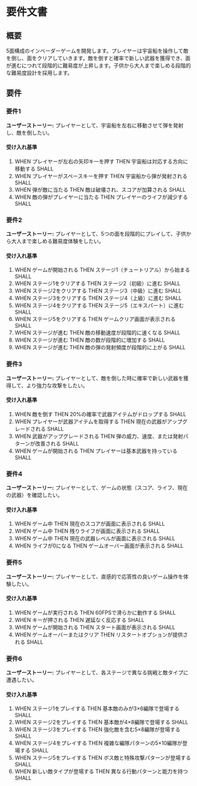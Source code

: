 # 要件文書

## 概要

5面構成のインベーダーゲームを開発します。プレイヤーは宇宙船を操作して敵を倒し、面をクリアしていきます。敵を倒すと確率で新しい武器を獲得でき、面が進むにつれて段階的に難易度が上昇します。子供から大人まで楽しめる段階的な難易度設計を採用します。

## 要件

### 要件1

**ユーザーストーリー:** プレイヤーとして、宇宙船を左右に移動させて弾を発射し、敵を倒したい。

#### 受け入れ基準

1. WHEN プレイヤーが左右の矢印キーを押す THEN 宇宙船は対応する方向に移動する SHALL
2. WHEN プレイヤーがスペースキーを押す THEN 宇宙船から弾が発射される SHALL
3. WHEN 弾が敵に当たる THEN 敵は破壊され、スコアが加算される SHALL
4. WHEN 敵の弾がプレイヤーに当たる THEN プレイヤーのライフが減少する SHALL

### 要件2

**ユーザーストーリー:** プレイヤーとして、5つの面を段階的にプレイして、子供から大人まで楽しめる難易度体験をしたい。

#### 受け入れ基準

1. WHEN ゲームが開始される THEN ステージ1（チュートリアル）から始まる SHALL
2. WHEN ステージ1をクリアする THEN ステージ2（初級）に進む SHALL
3. WHEN ステージ2をクリアする THEN ステージ3（中級）に進む SHALL
4. WHEN ステージ3をクリアする THEN ステージ4（上級）に進む SHALL
5. WHEN ステージ4をクリアする THEN ステージ5（エキスパート）に進む SHALL
6. WHEN ステージ5をクリアする THEN ゲームクリア画面が表示される SHALL
7. WHEN ステージが進む THEN 敵の移動速度が段階的に速くなる SHALL
8. WHEN ステージが進む THEN 敵の数が段階的に増加する SHALL
9. WHEN ステージが進む THEN 敵の弾の発射頻度が段階的に上がる SHALL

### 要件3

**ユーザーストーリー:** プレイヤーとして、敵を倒した時に確率で新しい武器を獲得して、より強力な攻撃をしたい。

#### 受け入れ基準

1. WHEN 敵を倒す THEN 20%の確率で武器アイテムがドロップする SHALL
2. WHEN プレイヤーが武器アイテムを取得する THEN 現在の武器がアップグレードされる SHALL
3. WHEN 武器がアップグレードされる THEN 弾の威力、速度、または発射パターンが改善される SHALL
4. WHEN ゲームが開始される THEN プレイヤーは基本武器を持っている SHALL

### 要件4

**ユーザーストーリー:** プレイヤーとして、ゲームの状態（スコア、ライフ、現在の武器）を確認したい。

#### 受け入れ基準

1. WHEN ゲーム中 THEN 現在のスコアが画面に表示される SHALL
2. WHEN ゲーム中 THEN 残りライフが画面に表示される SHALL
3. WHEN ゲーム中 THEN 現在の武器レベルが画面に表示される SHALL
4. WHEN ライフが0になる THEN ゲームオーバー画面が表示される SHALL

### 要件5

**ユーザーストーリー:** プレイヤーとして、直感的で応答性の良いゲーム操作を体験したい。

#### 受け入れ基準

1. WHEN ゲームが実行される THEN 60FPSで滑らかに動作する SHALL
2. WHEN キーが押される THEN 遅延なく反応する SHALL
3. WHEN ゲームが開始される THEN スタート画面が表示される SHALL
4. WHEN ゲームオーバーまたはクリア THEN リスタートオプションが提供される SHALL

### 要件6

**ユーザーストーリー:** プレイヤーとして、各ステージで異なる挑戦と敵タイプに遭遇したい。

#### 受け入れ基準

1. WHEN ステージ1をプレイする THEN 基本敵のみが3×6編隊で登場する SHALL
2. WHEN ステージ2をプレイする THEN 基本敵が4×8編隊で登場する SHALL
3. WHEN ステージ3をプレイする THEN 強化敵を含む5×8編隊が登場する SHALL
4. WHEN ステージ4をプレイする THEN 複雑な編隊パターンの5×10編隊が登場する SHALL
5. WHEN ステージ5をプレイする THEN ボス敵と特殊攻撃パターンが登場する SHALL
6. WHEN 新しい敵タイプが登場する THEN 異なる行動パターンと能力を持つ SHALL